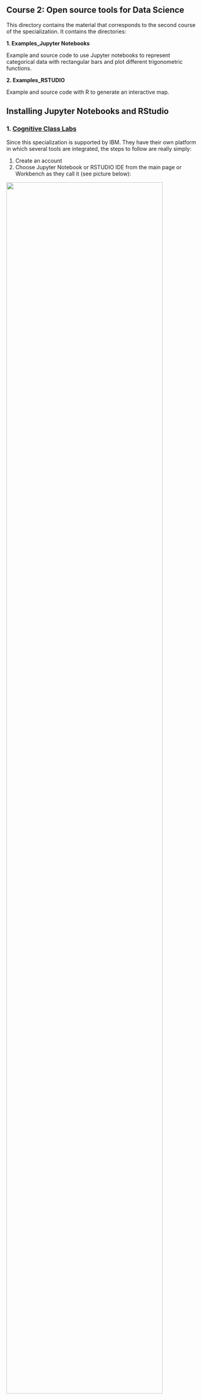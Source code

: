 ## Course 2: Open source tools for Data Science

This directory contains the material that corresponds to the second course of the specialization. It contains the directories:

**1. Examples_Jupyter Notebooks**

Example and source code to use Jupyter notebooks to represent categorical data with rectangular bars and plot different trigonometric functions.

**2. Examples_RSTUDIO**

Example and source code with R to generate an interactive map.

## Installing Jupyter Notebooks and RStudio

### 1. [Cognitive Class Labs](https://labs.cognitiveclass.ai/login)

Since this specialization is supported by IBM. They have their own platform in which several tools are integrated, the steps to follow are really simply:
1. Create an account
2. Choose Jupyter Notebook or RSTUDIO IDE from the main page or Workbench as they call it (see picture below):

<img src="https://user-images.githubusercontent.com/37979454/44661635-7d660400-aa0b-11e8-8658-b3dfa3a1ac7c.JPG" width="90%"></img> 

### 2. Anaconda Navigator (This option was used to generate these examples)

Install [ANACONDA](https://www.anaconda.com/download/) (most of the people in Data Science prefer it due to the several tools that offer for this area)

**For Windows**
1. Select a Python version 3.6/2.7 
2. During installation add the path to your environment variables
3. Go to conda prompt and type the following command to test that Anaconda was installed successfully.
```
(base) C:\Users\Name_User> conda list
```
 This will display all the packages that were installed
 
 4. Open ANACONDA Navigator
 
 <img src="https://user-images.githubusercontent.com/37979454/44664504-bbffbc80-aa13-11e8-9046-6ffee27c752e.JPG" width="90%"></img> 
 
 5. Install and Launch Jupyter Notebooks or RSTUDIO.
 
 **Tutorial to install Anaconda**
 
 A very complete tutorial about the installation of Anaconda from MEDIUM can be found [here](https://medium.com/@GalarnykMichael/install-python-on-windows-anaconda-c63c7c3d1444)
 
 

